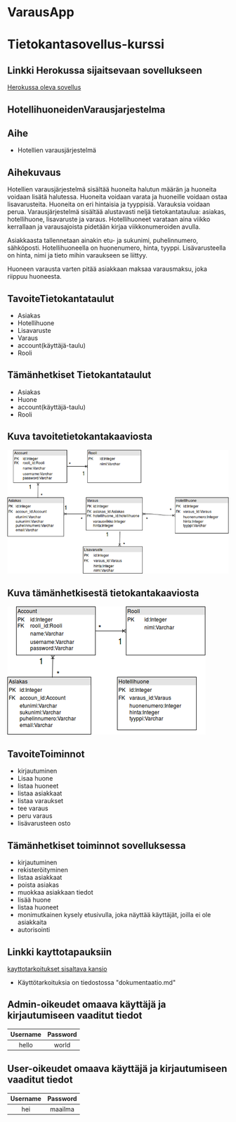 # VarausApp

# Tietokantasovellus-kurssi

## Linkki Herokussa sijaitsevaan sovellukseen
[Herokussa oleva sovellus](https://tsoha-varaussovellus.herokuapp.com/)


## HotellihuoneidenVarausjarjestelma

## Aihe
- Hotellien varausjärjestelmä

## Aihekuvaus

Hotellien varausjärjestelmä sisältää huoneita halutun määrän ja huoneita voidaan lisätä halutessa. Huoneita voidaan varata ja huoneille voidaan ostaa lisavarusteita. Huoneita on eri hintaisia ja tyyppisiä. Varauksia voidaan perua. Varausjärjestelmä sisältää alustavasti neljä tietokantataulua: asiakas, hotellihuone, lisavaruste ja varaus. Hotellihuoneet varataan aina viikko kerrallaan ja varausajoista pidetään kirjaa viikkonumeroiden avulla.

Asiakkaasta tallennetaan ainakin etu- ja sukunimi, puhelinnumero, sähköposti. Hotellihuoneella on huonenumero, hinta, tyyppi. Lisävarusteella on hinta, nimi ja tieto mihin varaukseen se liittyy.

Huoneen varausta varten pitää asiakkaan maksaa varausmaksu, joka riippuu huoneesta. 


## TavoiteTietokantataulut
- Asiakas
- Hotellihuone 
- Lisavaruste
- Varaus
- account(käyttäjä-taulu)
- Rooli

## Tämänhetkiset Tietokantataulut
- Asiakas
- Huone
- account(käyttäjä-taulu)
- Rooli


## Kuva tavoitetietokantakaaviosta
![alt text](https://github.com/toasterkone/HotellihuoneidenVarausjarjestelma/blob/master/documentation/tietokantakaaviot/toteutunut_2.png "Tavoitetietokantakaavio")

## Kuva tämänhetkisestä tietokantakaaviosta
![alt text](https://github.com/toasterkone/HotellihuoneidenVarausjarjestelma/blob/master/documentation/tietokantakaaviot/toteutunut.png "Toteutunut tietokantakaavio")

## TavoiteToiminnot

- kirjautuminen
- Lisaa huone
- listaa huoneet
- listaa asiakkaat
- listaa varaukset
- tee varaus
- peru varaus
- lisävarusteen osto

## Tämänhetkiset toiminnot sovelluksessa
- kirjautuminen
- rekisteröityminen
- listaa asiakkaat
- poista asiakas
- muokkaa asiakkaan tiedot
- lisää huone
- listaa huoneet
- monimutkainen kysely etusivulla, joka näyttää käyttäjät, joilla ei ole asiakkaita
- autorisointi

## Linkki kayttotapauksiin
[kayttotarkoitukset sisaltava kansio](https://github.com/toasterkone/HotellihuoneidenVarausjarjestelma/tree/master/documentation )
- Käyttötarkoituksia on tiedostossa "dokumentaatio.md"

## Admin-oikeudet omaava käyttäjä ja kirjautumiseen vaaditut tiedot

| Username | Password |
|:--------:|:--------:|
| hello    |    world |

## User-oikeudet omaava käyttäjä ja kirjautumiseen vaaditut tiedot

| Username | Password |
|:--------:|:--------:|
| hei      |   maailma|






